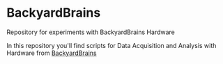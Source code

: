# BackyardBrains
Repository for experiments with BackyardBrains Hardware

In this repository you'll find scripts for Data Acquisition and Analysis with Hardware from [BackyardBrains](https://backyardbrains.com/)
